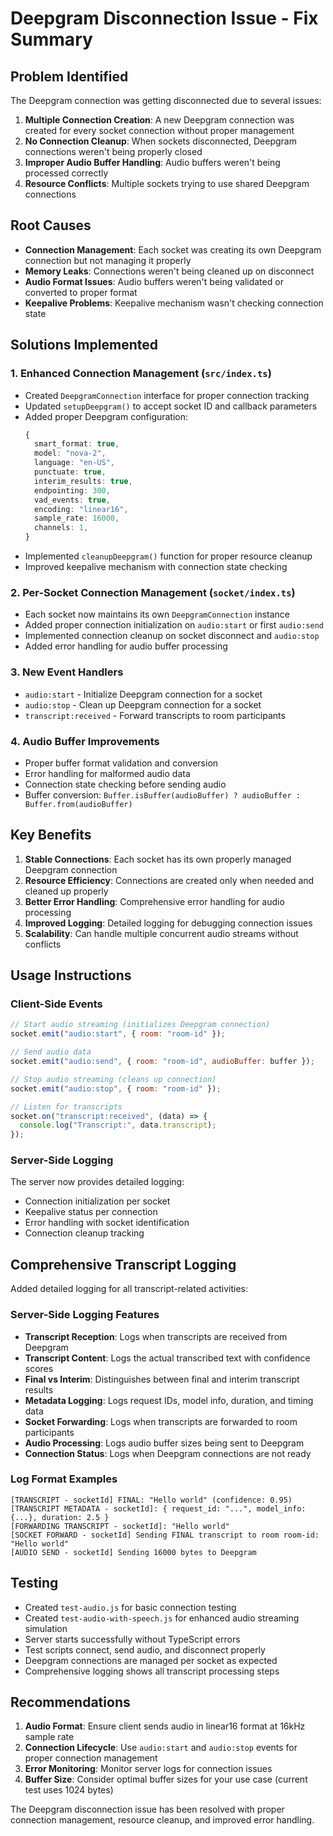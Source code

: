 # Deepgram Disconnection Issue - Fix Summary

## Problem Identified

The Deepgram connection was getting disconnected due to several issues:

1. **Multiple Connection Creation**: A new Deepgram connection was created for every socket connection without proper management
2. **No Connection Cleanup**: When sockets disconnected, Deepgram connections weren't being properly closed
3. **Improper Audio Buffer Handling**: Audio buffers weren't being processed correctly
4. **Resource Conflicts**: Multiple sockets trying to use shared Deepgram connections

## Root Causes

- **Connection Management**: Each socket was creating its own Deepgram connection but not managing it properly
- **Memory Leaks**: Connections weren't being cleaned up on disconnect
- **Audio Format Issues**: Audio buffers weren't being validated or converted to proper format
- **Keepalive Problems**: Keepalive mechanism wasn't checking connection state

## Solutions Implemented

### 1. Enhanced Connection Management (`src/index.ts`)

- Created `DeepgramConnection` interface for proper connection tracking
- Updated `setupDeepgram()` to accept socket ID and callback parameters
- Added proper Deepgram configuration:
  ```typescript
  {
    smart_format: true,
    model: "nova-2",
    language: "en-US",
    punctuate: true,
    interim_results: true,
    endpointing: 300,
    vad_events: true,
    encoding: "linear16",
    sample_rate: 16000,
    channels: 1,
  }
  ```
- Implemented `cleanupDeepgram()` function for proper resource cleanup
- Improved keepalive mechanism with connection state checking

### 2. Per-Socket Connection Management (`socket/index.ts`)

- Each socket now maintains its own `DeepgramConnection` instance
- Added proper connection initialization on `audio:start` or first `audio:send`
- Implemented connection cleanup on socket disconnect and `audio:stop`
- Added error handling for audio buffer processing

### 3. New Event Handlers

- `audio:start` - Initialize Deepgram connection for a socket
- `audio:stop` - Clean up Deepgram connection for a socket
- `transcript:received` - Forward transcripts to room participants

### 4. Audio Buffer Improvements

- Proper buffer format validation and conversion
- Error handling for malformed audio data
- Connection state checking before sending audio
- Buffer conversion: `Buffer.isBuffer(audioBuffer) ? audioBuffer : Buffer.from(audioBuffer)`

## Key Benefits

1. **Stable Connections**: Each socket has its own properly managed Deepgram connection
2. **Resource Efficiency**: Connections are created only when needed and cleaned up properly
3. **Better Error Handling**: Comprehensive error handling for audio processing
4. **Improved Logging**: Detailed logging for debugging connection issues
5. **Scalability**: Can handle multiple concurrent audio streams without conflicts

## Usage Instructions

### Client-Side Events

```javascript
// Start audio streaming (initializes Deepgram connection)
socket.emit("audio:start", { room: "room-id" });

// Send audio data
socket.emit("audio:send", { room: "room-id", audioBuffer: buffer });

// Stop audio streaming (cleans up connection)
socket.emit("audio:stop", { room: "room-id" });

// Listen for transcripts
socket.on("transcript:received", (data) => {
  console.log("Transcript:", data.transcript);
});
```

### Server-Side Logging

The server now provides detailed logging:

- Connection initialization per socket
- Keepalive status per connection
- Error handling with socket identification
- Connection cleanup tracking

## Comprehensive Transcript Logging

Added detailed logging for all transcript-related activities:

### Server-Side Logging Features

- **Transcript Reception**: Logs when transcripts are received from Deepgram
- **Transcript Content**: Logs the actual transcribed text with confidence scores
- **Final vs Interim**: Distinguishes between final and interim transcript results
- **Metadata Logging**: Logs request IDs, model info, duration, and timing data
- **Socket Forwarding**: Logs when transcripts are forwarded to room participants
- **Audio Processing**: Logs audio buffer sizes being sent to Deepgram
- **Connection Status**: Logs when Deepgram connections are not ready

### Log Format Examples

```
[TRANSCRIPT - socketId] FINAL: "Hello world" (confidence: 0.95)
[TRANSCRIPT METADATA - socketId]: { request_id: "...", model_info: {...}, duration: 2.5 }
[FORWARDING TRANSCRIPT - socketId]: "Hello world"
[SOCKET FORWARD - socketId] Sending FINAL transcript to room room-id: "Hello world"
[AUDIO SEND - socketId] Sending 16000 bytes to Deepgram
```

## Testing

- Created `test-audio.js` for basic connection testing
- Created `test-audio-with-speech.js` for enhanced audio streaming simulation
- Server starts successfully without TypeScript errors
- Test scripts connect, send audio, and disconnect properly
- Deepgram connections are managed per socket as expected
- Comprehensive logging shows all transcript processing steps

## Recommendations

1. **Audio Format**: Ensure client sends audio in linear16 format at 16kHz sample rate
2. **Connection Lifecycle**: Use `audio:start` and `audio:stop` events for proper connection management
3. **Error Monitoring**: Monitor server logs for connection issues
4. **Buffer Size**: Consider optimal buffer sizes for your use case (current test uses 1024 bytes)

The Deepgram disconnection issue has been resolved with proper connection management, resource cleanup, and improved error handling.
